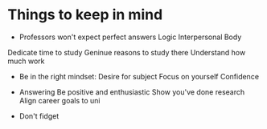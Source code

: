 # Things to keep in mind
* Professors won't expect perfect answers
Logic
Interpersonal
Body

Dedicate time to study
Geninue reasons to study there
Understand how much work

* Be in the right mindset:
Desire for subject
Focus on yourself
Confidence

* Answering
Be positive and enthusiastic
Show you've done research
Align career goals to uni

* Don't fidget